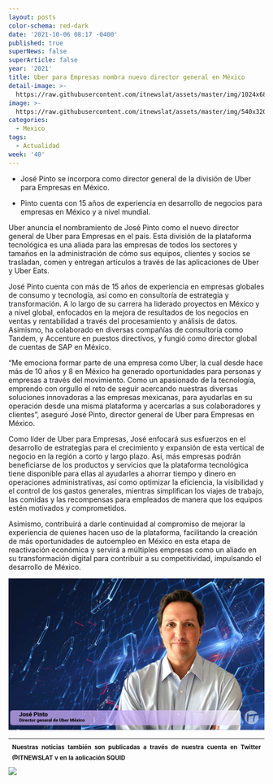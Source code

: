 ```yaml
---
layout: posts
color-schema: red-dark
date: '2021-10-06 08:17 -0400'
published: true
superNews: false
superArticle: false
year: '2021'
title: Uber para Empresas nombra nuevo director general en México
detail-image: >-
  https://raw.githubusercontent.com/itnewslat/assets/master/img/1024x680/jose-pinto-g.jpg
image: >-
  https://raw.githubusercontent.com/itnewslat/assets/master/img/540x320/jose-pinto-p.jpg
categories:
  - Mexico
tags:
  - Actualidad
week: '40'
---
```

- José Pinto se incorpora como director general de la división de Uber para Empresas en México.

- Pinto cuenta con 15 años de experiencia en desarrollo de negocios para empresas en México y a nivel mundial.

Uber anuncia el nombramiento de José Pinto como el nuevo director general de Uber para Empresas en el país. Esta división de la plataforma tecnológica es una aliada para las empresas de todos los sectores y tamaños en la administración de cómo sus equipos, clientes y socios se trasladan, comen y entregan artículos a través de las aplicaciones de Uber y Uber Eats.
 
José Pinto cuenta con más de 15 años de experiencia en empresas globales de consumo y tecnología, así como en consultoría de estrategia y transformación. A lo largo de su carrera ha liderado proyectos en México y a nivel global, enfocados en la mejora de resultados de los negocios en ventas y rentabilidad a través del procesamiento y análisis de datos. Asimismo, ha colaborado en diversas compañías de consultoría como Tandem, y Accenture en puestos directivos, y fungió como director global de cuentas de SAP en México.
 
“Me emociona formar parte de una empresa como Uber, la cual desde hace más de 10 años y 8 en México ha generado oportunidades para personas y empresas a través del movimiento. Como un apasionado de la tecnología, emprendo con orgullo el reto de seguir acercando nuestras diversas soluciones innovadoras a las empresas mexicanas, para ayudarlas en su operación desde una misma plataforma y acercarlas a sus colaboradores y clientes”, aseguró José Pinto, director general de Uber para Empresas en México.
 
Como líder de Uber para Empresas, José enfocará sus esfuerzos en el desarrollo de estrategias para el crecimiento y expansión de esta vertical de negocio en la región a corto y largo plazo. Así, más empresas podrán beneficiarse de los productos y servicios que la plataforma tecnológica tiene disponible para ellas al ayudarles a ahorrar tiempo y dinero en operaciones administrativas, así como optimizar la eficiencia, la visibilidad y el control de los gastos generales, mientras simplifican los viajes de trabajo, las comidas y las recompensas para empleados de manera que los equipos estén motivados y comprometidos. 
 
Asimismo, contribuirá a darle continuidad al compromiso de mejorar la experiencia de quienes hacen uso de la plataforma, facilitando la creación de más oportunidades de autoempleo en México en esta etapa de reactivación económica y servirá a múltiples empresas como un aliado en su transformación digital para contribuir a su competitividad, impulsando el desarrollo de México.

![](https://raw.githubusercontent.com/itnewslat/assets/master/img/540x320/jose-pinto-p.jpg)

<table style="height: 42px;" width="569">
<tbody>
<tr>
<td style="text-align: justify;"><sub><strong>Nuestras noticias también son publicadas a través de nuestra cuenta en Twitter <a href="https://twitter.com/itnewslat?lang=es">@ITNEWSLAT</a> y en la aplicación <a href="https://squidapp.co/en/">SQUID</a></strong></sub></td>
</tr>
</tbody>
</table>

<img src="https://tracker.metricool.com/c3po.jpg?hash=56f88a41e39ab42c063cc51676587a04"/>

